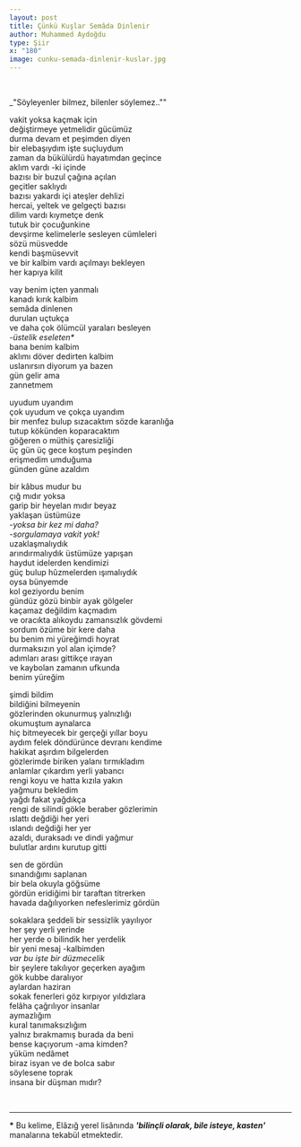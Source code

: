 ```yaml
---
layout: post
title: Çünkü Kuşlar Semâda Dinlenir
author: Muhammed Aydoğdu
type: Şiir
x: "180"
image: cunku-semada-dinlenir-kuslar.jpg
---
```


<br/>

_"Söyleyenler bilmez, bilenler söylemez..""
<br/>


vakit yoksa kaçmak için  
değiştirmeye yetmelidir gücümüz  
durma devam et peşimden diyen  
bir elebaşıydım işte suçluydum  
zaman da bükülürdü hayatımdan geçince  
aklım vardı -ki içinde  
bazısı bir buzul çağına açılan  
geçitler saklıydı  
bazısı yakardı içi ateşler dehlizi  
hercai, yeltek ve gelgeçti bazısı  
dilim vardı kıymetçe denk  
tutuk bir çocuğunkine  
devşirme kelimelerle sesleyen cümleleri  
sözü müsvedde  
kendi başmüsevvit  
ve bir kalbim vardı açılmayı bekleyen  
her kapıya kilit  

vay benim içten yanmalı  
kanadı kırık kalbim  
semâda dinlenen  
durulan uçtukça  
ve daha çok ölümcül yaraları besleyen  
_-üstelik eseleten*_  
bana benim kalbim  
aklımı döver dedirten kalbim  
uslanırsın diyorum ya bazen  
gün gelir ama  
zannetmem

uyudum uyandım  
çok uyudum ve çokça uyandım  
bir menfez bulup sızacaktım sözde karanlığa  
tutup kökünden koparacaktım  
göğeren o müthiş çaresizliği  
üç gün üç gece koştum peşinden  
erişmedim umduğuma  
günden güne azaldım 

bir kâbus mudur bu  
çığ mıdır yoksa  
garip bir heyelan mıdır beyaz  
yaklaşan üstümüze  
_-yoksa bir kez mi daha?_  
_-sorgulamaya vakit yok!_  
uzaklaşmalıydık  
arındırmalıydık üstümüze yapışan  
haydut idelerden kendimizi  
güç bulup hûzmelerden ışımalıydık  
oysa bünyemde  
kol geziyordu benim  
gündüz gözü binbir ayak gölgeler  
kaçamaz değildim kaçmadım  
ve oracıkta alıkoydu zamansızlık gövdemi  
sordum özüme bir kere daha  
bu benim mi yüreğimdi hoyrat  
durmaksızın yol alan içimde?  
adımları arası gittikçe ırayan  
ve kaybolan zamanın ufkunda  
benim yüreğim  

şimdi bildim  
bildiğini bilmeyenin  
gözlerinden okunurmuş yalnızlığı  
okumuştum aynalarca  
hiç bitmeyecek bir gerçeği yıllar boyu   
aydım felek döndürünce devranı kendime  
hakikat aşırdım bilgelerden  
gözlerimde biriken yalanı tırmıkladım  
anlamlar çıkardım yerli yabancı  
rengi koyu ve hatta kızıla yakın  
yağmuru bekledim  
yağdı fakat yağdıkça  
rengi de silindi gökle beraber gözlerimin  
ıslattı değdiği her yeri  
ıslandı değdiği her yer  
azaldı, duraksadı ve dindi yağmur  
bulutlar ardını kurutup gitti  

sen de gördün  
sınandığımı saplanan  
bir bela okuyla göğsüme  
gördün eridiğimi bir taraftan titrerken  
havada dağılıyorken nefeslerimiz gördün  
  
sokaklara şeddeli bir sessizlik yayılıyor  
her şey yerli yerinde  
her yerde o bilindik her yerdelik  
bir yeni mesaj -kalbimden    
_var bu işte bir düzmecelik_  
bir şeylere takılıyor geçerken ayağım  
gök kubbe daralıyor  
aylardan haziran  
sokak fenerleri göz kırpıyor yıldızlara  
felâha çağrılıyor insanlar  
aymazlığım    
kural tanımaksızlığım  
yalnız bırakmamış burada da beni  
bense kaçıyorum -ama kimden?    
yüküm nedâmet  
biraz isyan ve de bolca sabır  
söylesene toprak  
insana bir düşman mıdır?  

<br/>

---

__*__ Bu kelime, Elâzığ yerel lisânında ___'bilinçli olarak, bile isteye, kasten'___ manalarına tekabül etmektedir.
